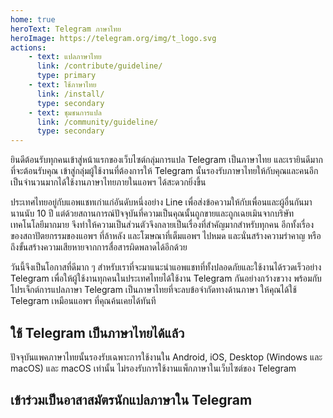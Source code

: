 ```yaml
---
home: true
heroText: Telegram ภาษาไทย
heroImage: https://telegram.org/img/t_logo.svg
actions:
    - text: แปลภาษาไทย
      link: /contribute/guideline/
      type: primary
    - text: ใช้ภาษาไทย
      link: /install/
      type: secondary
    - text: ชุมชนการแปล
      link: /community/guideline/
      type: secondary
---
```


ยินดีต้อนรับทุกคนเข้าสู่หน้าแรกของเว็บไซต์กลุ่มการแปล Telegram เป็นภาษาไทย และเรายินดีมากที่จะต้อนรับคุณ
เข้าสู่กลุ่มผู้ใช้งานที่ต้องการให้ Telegram นั้นรองรับภาษาไทยให้กับคุณและคนอีกเป็นจำนวนมากได้ใช้งานภาษาไทยภายในแอพฯ
ได้สะดวกยิ่งขึ้น

ประเทศไทยอยู่กับแอพแชทเก่าแก่อันดับหนึ่งอย่าง Line เพื่อส่งข้อความให้กับเพื่อนและผู้อื่นกันมานานนับ 10 ปี
แต่ด้วยสถานการณ์ปัจจุบันที่ความเป็นคุณนั้นถูกขายและถูกเฉยเมินจากบริษัทเทคโนโลยีมากมาย
จึงทำให้ความเป็นส่วนตัวจึงกลายเป็นเรื่องที่สำคัญมากสำหรับทุกคน
อีกทั้งเรื่องของสถาปัตยกรรมของแอพฯ ที่ล้าหลัง และโฆษณาที่เต็มแอพฯ ไปหมด และนั่นสร้างความรำคาญ หรือถึงขั้นสร้างความเสียหายจากการสื่อสารผิดพลาดได้อีกด้วย

วันนี้จึงเป็นโอกาสที่ดีมาก ๆ สำหรับเราที่จะมาแนะนำแอพแชทที่ทั้งปลอดภัยและใช้งานได้รวดเร็วอย่าง Telegram
เพื่อให้ผู้ใช้งานทุกคนในประเทศไทยได้ใช้งาน Telegram กันอย่างกว้างขวาง
พร้อมกับโปรเจ็กต์การแปลภาษา Telegram เป็นภาษาไทยที่จะลบข้อจำกัดทางด้านภาษา
ให้คุณได้ใช้ Telegram เหมือนแอพฯ ที่คุณค้นเคยได้ทันที

## ใช้ Telegram เป็นภาษาไทยได้แล้ว
ปัจจุบันแพคภาษาไทยนั้นรองรับเฉพาะการใช้งานใน Android, iOS, Desktop (Windows และ macOS)​ และ macOS เท่านั้น ไม่รองรับการใช้งานแพ็กภาษาในเว็บไซต์ของ Telegram

## เข้าร่วมเป็นอาสาสมัตรนักแปลภาษาใน Telegram
